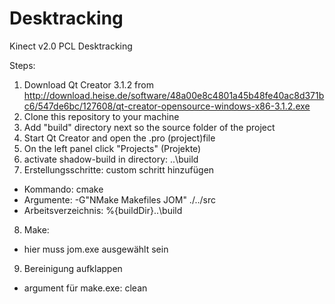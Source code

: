 Desktracking
============

Kinect v2.0 PCL Desktracking


Steps:
1. Download Qt Creator 3.1.2 from http://download.heise.de/software/48a00e8c4801a45b48fe40ac8d371bc6/547de6bc/127608/qt-creator-opensource-windows-x86-3.1.2.exe
2. Clone this repository to your machine
3. Add "build" directory next so the source folder of the project
4. Start Qt Creator and open the .pro (project)file
5. On the left panel click "Projects" (Projekte)
6. activate shadow-build in directory: ..\build
7. Erstellungsschritte: custom schritt hinzufügen
  - Kommando: cmake
  - Argumente: -G"NMake Makefiles JOM" ./../src
  - Arbeitsverzeichnis: %{buildDir}\..\build
8. Make:
  - hier muss jom.exe ausgewählt sein
9. Bereinigung aufklappen
  - argument für make.exe: clean

